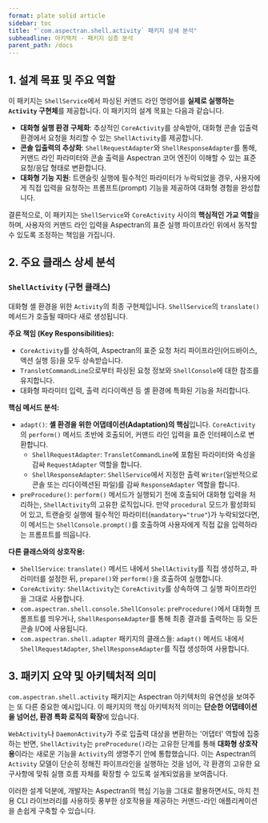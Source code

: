 ```yaml
---
format: plate solid article
sidebar: toc
title: "`com.aspectran.shell.activity` 패키지 상세 분석"
subheadline: 아키텍처 - 패키지 심층 분석
parent_path: /docs
---
```


## 1. 설계 목표 및 주요 역할

이 패키지는 `ShellService`에서 파싱된 커맨드 라인 명령어를 **실제로 실행하는 `Activity` 구현체**를 제공합니다. 이 패키지의 설계 목표는 다음과 같습니다.

-   **대화형 실행 환경 구체화**: 추상적인 `CoreActivity`를 상속받아, 대화형 콘솔 입출력 환경에서 요청을 처리할 수 있는 `ShellActivity`를 제공합니다.
-   **콘솔 입출력의 추상화**: `ShellRequestAdapter`와 `ShellResponseAdapter`를 통해, 커맨드 라인 파라미터와 콘솔 출력을 Aspectran 코어 엔진이 이해할 수 있는 표준 요청/응답 형태로 변환합니다.
-   **대화형 기능 지원**: 트랜슬릿 실행에 필수적인 파라미터가 누락되었을 경우, 사용자에게 직접 입력을 요청하는 프롬프트(prompt) 기능을 제공하여 대화형 경험을 완성합니다.

결론적으로, 이 패키지는 `ShellService`와 `CoreActivity` 사이의 **핵심적인 가교 역할**을 하며, 사용자의 커맨드 라인 입력을 Aspectran의 표준 실행 파이프라인 위에서 동작할 수 있도록 조정하는 책임을 가집니다.

## 2. 주요 클래스 상세 분석

### `ShellActivity` (구현 클래스)

대화형 셸 환경을 위한 `Activity`의 최종 구현체입니다. `ShellService`의 `translate()` 메서드가 호출될 때마다 새로 생성됩니다.

**주요 책임 (Key Responsibilities):**
-   `CoreActivity`를 상속하여, Aspectran의 표준 요청 처리 파이프라인(어드바이스, 액션 실행 등)을 모두 상속받습니다.
-   `TransletCommandLine`으로부터 파싱된 요청 정보와 `ShellConsole`에 대한 참조를 유지합니다.
-   대화형 파라미터 입력, 출력 리다이렉션 등 셸 환경에 특화된 기능을 처리합니다.

**핵심 메서드 분석:**
-   `adapt()`: **셸 환경을 위한 어댑테이션(Adaptation)의 핵심**입니다. `CoreActivity`의 `perform()` 메서드 초반에 호출되어, 커맨드 라인 입력을 표준 인터페이스로 변환합니다.
    -   `ShellRequestAdapter`: `TransletCommandLine`에 포함된 파라미터와 속성을 감싸 `RequestAdapter` 역할을 합니다.
    -   `ShellResponseAdapter`: `ShellService`에서 지정한 출력 `Writer`(일반적으로 콘솔 또는 리다이렉션된 파일)를 감싸 `ResponseAdapter` 역할을 합니다.
-   `preProcedure()`: `perform()` 메서드가 실행되기 전에 호출되어 대화형 입력을 처리하는, `ShellActivity`의 고유한 로직입니다. 만약 `procedural` 모드가 활성화되어 있고, 트랜슬릿 실행에 필수적인 파라미터(`mandatory="true"`)가 누락되었다면, 이 메서드는 `ShellConsole.prompt()`를 호출하여 사용자에게 직접 값을 입력하라는 프롬프트를 띄웁니다.

**다른 클래스와의 상호작용:**
-   `ShellService`: `translate()` 메서드 내에서 `ShellActivity`를 직접 생성하고, 파라미터를 설정한 뒤, `prepare()`와 `perform()`을 호출하여 실행합니다.
-   `CoreActivity`: `ShellActivity`는 `CoreActivity`를 상속하여 그 실행 파이프라인을 그대로 사용합니다.
-   `com.aspectran.shell.console.ShellConsole`: `preProcedure()`에서 대화형 프롬프트를 띄우거나, `ShellResponseAdapter`를 통해 최종 결과를 출력하는 등 모든 콘솔 I/O에 사용됩니다.
-   `com.aspectran.shell.adapter` 패키지의 클래스들: `adapt()` 메서드 내에서 `ShellRequestAdapter`, `ShellResponseAdapter`를 직접 생성하여 사용합니다.

## 3. 패키지 요약 및 아키텍처적 의미

`com.aspectran.shell.activity` 패키지는 Aspectran 아키텍처의 유연성을 보여주는 또 다른 중요한 예시입니다. 이 패키지의 핵심 아키텍처적 의미는 **단순한 어댑테이션을 넘어선, 환경 특화 로직의 확장**에 있습니다.

`WebActivity`나 `DaemonActivity`가 주로 입출력 대상을 변환하는 '어댑터' 역할에 집중하는 반면, `ShellActivity`는 `preProcedure()`라는 고유한 단계를 통해 **대화형 상호작용**이라는 새로운 기능을 `Activity`의 생명주기 안에 통합했습니다. 이는 Aspectran의 `Activity` 모델이 단순히 정해진 파이프라인을 실행하는 것을 넘어, 각 환경의 고유한 요구사항에 맞춰 실행 흐름 자체를 확장할 수 있도록 설계되었음을 보여줍니다.

이러한 설계 덕분에, 개발자는 Aspectran의 핵심 기능을 그대로 활용하면서도, 마치 전용 CLI 라이브러리를 사용하듯 풍부한 상호작용을 제공하는 커맨드-라인 애플리케이션을 손쉽게 구축할 수 있습니다.
